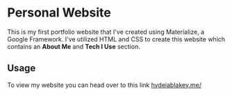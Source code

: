 Personal Website
=====
This is my first portfolio website that I've created using Materialize, a Google Framework. I've utilized HTML and CSS to create this website which contains an **About Me** and **Tech I Use** section. 

Usage 
-----
To view my website you can head over to this link [hydeiablakey.me/](hydeiablakey.me/)
